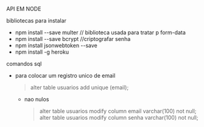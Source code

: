 API EM NODE

bibliotecas para instalar

- npm install --save multer // biblioteca usada para tratar p form-data
- npm install --save bcrypt //criptografar senha
- npm install jsonwebtoken --save
- npm install -g heroku

comandos sql

- para colocar um registro unico de email
  > alter table usuarios add unique (email);
  - nao nulos
    > alter table usuarios modify column email varchar(100) not null;
    > alter table usuarios modify column senha varchar(100) not null;
